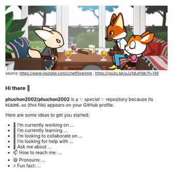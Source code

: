 ![banner](https://raw.githubusercontent.com/phuchon2002/phuchon2002/master/banner.gif "i should say nothing about testing in production")
<sup>source: https://www.youtube.com/c/netflixanime , https://youtu.be/uJJ1dLeYidc?t=146</sup>

### Hi there 👋

**phuchon2002/phuchon2002** is a ✨ _special_ ✨ repository because its `README.md` (this file) appears on your GitHub profile.

Here are some ideas to get you started:

- 🔭 I’m currently working on ...
- 🌱 I’m currently learning ...
- 👯 I’m looking to collaborate on ...
- 🤔 I’m looking for help with ...
- 💬 Ask me about ...
- 📫 How to reach me: ...
- 😄 Pronouns: ...
- ⚡ Fun fact: ...

